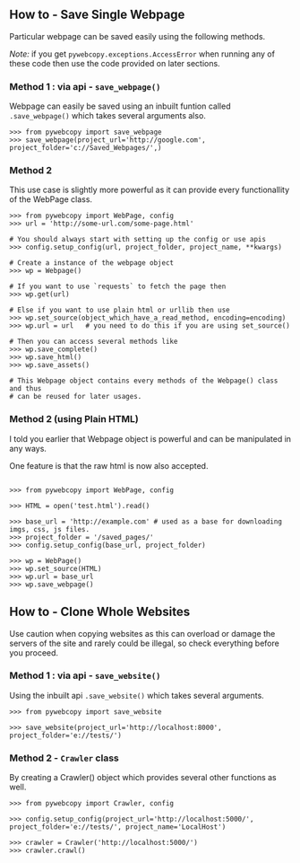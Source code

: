 ## How to - Save Single Webpage

Particular webpage can be saved easily using the following methods.

_Note:_ if you get `pywebcopy.exceptions.AccessError` 
when running any of these code then use the code provided on later sections.

### Method 1 : via api - `save_webpage()`

Webpage can easily be saved using an inbuilt funtion called `.save_webpage()` which takes several
arguments also.

```pydocstring
>>> from pywebcopy import save_webpage
>>> save_webpage(project_url='http://google.com', project_folder='c://Saved_Webpages/',)
```

### Method 2

This use case is slightly more powerful as it can provide every functionallity of the WebPage class.

```pydocstring
>>> from pywebcopy import WebPage, config
>>> url = 'http://some-url.com/some-page.html'

# You should always start with setting up the config or use apis
>>> config.setup_config(url, project_folder, project_name, **kwargs)

# Create a instance of the webpage object
>>> wp = Webpage()

# If you want to use `requests` to fetch the page then
>>> wp.get(url)

# Else if you want to use plain html or urllib then use
>>> wp.set_source(object_which_have_a_read_method, encoding=encoding)
>>> wp.url = url   # you need to do this if you are using set_source()

# Then you can access several methods like
>>> wp.save_complete()
>>> wp.save_html()
>>> wp.save_assets()

# This Webpage object contains every methods of the Webpage() class and thus
# can be reused for later usages.

```

### Method 2 (using Plain HTML)

I told you earlier that Webpage object is powerful and can be manipulated in any ways.

One feature is that the raw html is now also accepted.

```pydocstring

>>> from pywebcopy import WebPage, config

>>> HTML = open('test.html').read()

>>> base_url = 'http://example.com' # used as a base for downloading imgs, css, js files.
>>> project_folder = '/saved_pages/'
>>> config.setup_config(base_url, project_folder)

>>> wp = WebPage()
>>> wp.set_source(HTML)
>>> wp.url = base_url
>>> wp.save_webpage()

```

## How to - Clone Whole Websites

Use caution when copying websites as this can overload or damage the
servers of the site and rarely could be illegal, so check everything before
you proceed.

### Method 1 : via api - `save_website()`

Using the inbuilt api `.save_website()` which takes several arguments.

```pydocstring
>>> from pywebcopy import save_website

>>> save_website(project_url='http://localhost:8000', project_folder='e://tests/')

```

### Method 2 - `Crawler` class 

By creating a Crawler() object which provides several other functions as well.

```pydocstring
>>> from pywebcopy import Crawler, config

>>> config.setup_config(project_url='http://localhost:5000/', project_folder='e://tests/', project_name='LocalHost')

>>> crawler = Crawler('http://localhost:5000/')
>>> crawler.crawl()

```